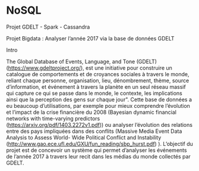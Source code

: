 # NoSQL
Projet GDELT - Spark - Cassandra

Projet Bigdata : Analyser l’année 2017 via la base de données GDELT

Intro

The Global Database of Events, Language, and Tone (GDELT) (https://www.gdeltproject.org/), est une initiative pour construire un catalogue de comportements et de croyances sociales à travers le monde, reliant chaque personne, organisation, lieu, dénombrement, thème, source d’information, et événement à travers la planète en un seul réseau massif qui capture ce qui se passe dans le monde, le contexte, les implications ainsi que la perception des
gens sur chaque jour".
Cette base de données a eu beaucoup d’utilisations, par exemple pour mieux comprendre l’évolution et l’impact de la crise financière du 2008 (Bayesian dynamic financial networks with time-varying predictors (https://arxiv.org/pdf/1403.2272v1.pdf)) ou analyser l’évolution des relations entre des pays impliquées dans des conflits (Massive Media Event Data Analysis to Assess World- Wide Political Conflict and Instability (http://www.gao.ece.ufl.edu/GXU/fun_reading/sbp_hurst.pdf) ).
L’objectif du projet est de concevoir un système qui permet d’analyser les événements de l’année 2017 à travers leur recit dans les médias du monde collectés par GDELT.
